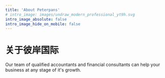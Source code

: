 ```yaml
---
title: 'About Peterpans'
# intro_image: images/undraw_modern_professional_yt9h.svg
intro_image_absolute: false
intro_image_hide_on_mobile: false
---
```


# 关于彼岸国际

Our team of qualified accountants and financial consultants can help your business at any stage of it's growth.
